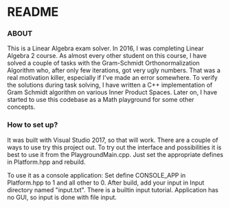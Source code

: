 # README #

### ABOUT ###

This is a Linear Algebra exam solver.
In 2016, I was completing Linear Algebra 2 course. As almost every other student on this course, I have solved a couple of tasks with the Gram-Schmidt Orthonormalization Algorithm who, after only few iterations, got very ugly numbers. That was a real motivation killer, especially if I've made an error somewhere. To verify the solutions during task solving, I have written a C++ implementation of Gram Schmidt algorithm on various Inner Product Spaces. Later on, I have started to use this codebase as a Math playground for some other concepts.

### How to set up? ###

It was built with Visual Studio 2017, so that will work. There are a couple of ways to use try this project out.
To try out the interface and possibilities it is best to use it from the PlaygroundMain.cpp. Just set the appropriate defines in Platform.hpp and rebuild.

To use it as a console application:
Set define CONSOLE_APP in Platform.hpp to 1 and all other to 0.
After build, add your input in Input directory named "input.txt". There is a builtin input tutorial. Application has no GUI, so input is done with file input.


  
  
